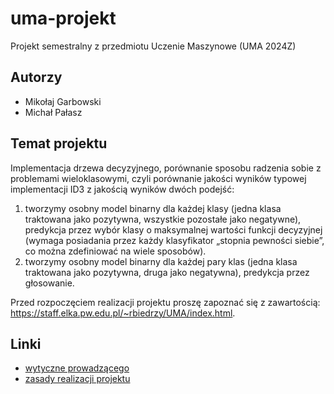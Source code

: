# uma-projekt
Projekt semestralny z przedmiotu Uczenie Maszynowe (UMA 2024Z)

## Autorzy
* Mikołaj Garbowski
* Michał Pałasz

## Temat projektu
Implementacja drzewa decyzyjnego, porównanie sposobu radzenia sobie z problemami wieloklasowymi, 
czyli porównanie jakości wyników typowej implementacji ID3 z jakością wyników dwóch podejść: 
1) tworzymy osobny model binarny dla każdej klasy (jedna klasa traktowana jako pozytywna, wszystkie pozostałe jako negatywne), 
predykcja przez wybór klasy o maksymalnej wartości funkcji decyzyjnej (wymaga posiadania przez każdy klasyfikator 
„stopnia pewności siebie”, co można zdefiniować na wiele sposobów). 
2) tworzymy osobny model binarny dla każdej pary klas (jedna klasa traktowana jako pozytywna, druga jako negatywna), 
predykcja przez głosowanie. 

Przed rozpoczęciem realizacji projektu proszę zapoznać się z zawartością: https://staff.elka.pw.edu.pl/~rbiedrzy/UMA/index.html.

## Linki
* [wytyczne prowadzącego](https://staff.elka.pw.edu.pl/~rbiedrzy/UMA/index.html)
* [zasady realizacji projektu](http://elektron.elka.pw.edu.pl/~pcichosz/uma/uma-projekt-zasady.html)
